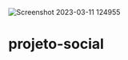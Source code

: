 ![Screenshot 2023-03-11 124955](https://user-images.githubusercontent.com/112688705/224485505-b3e0abad-9096-493c-beb8-5490f0735d86.png)
# projeto-social
 

